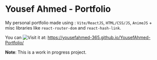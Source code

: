 # Yousef Ahmed - Portfolio
My personal portfolio made using : `Vite/ReactJS`, `HTML/CSS/JS`, `AnimeJS` + misc libraries like `react-router-dom` and `react-hash-link`.

You can ![Visit](https://yousefahmed-365.github.io/YousefAhmed-Portfolio/) it at: https://yousefahmed-365.github.io/YousefAhmed-Portfolio/

**Note**: This is a work in progress project.

